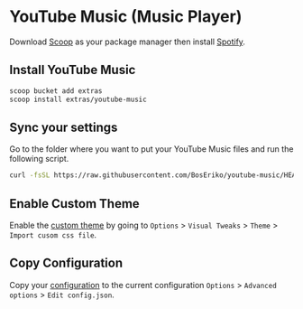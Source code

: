 # YouTube Music (Music Player)
Download [Scoop](https://github.com/BosEriko/scoop) as your package manager then install [Spotify](https://scoop.sh/#/apps?q=youtube-music).

## Install YouTube Music
```sh
scoop bucket add extras
scoop install extras/youtube-music
```

## Sync your settings
Go to the folder where you want to put your YouTube Music files and run the following script.
```sh
curl -fsSL https://raw.githubusercontent.com/BosEriko/youtube-music/HEAD/install.sh | sh
```

## Enable Custom Theme
Enable the [custom theme](custom.css) by going to `Options` > `Visual Tweaks` > `Theme` > `Import cusom css file`.

## Copy Configuration
Copy your [configuration](config.json) to the current configuration `Options` > `Advanced options` > `Edit config.json`.